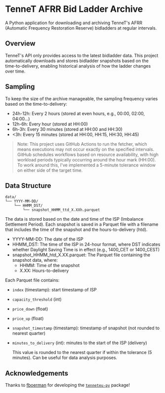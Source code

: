 # TenneT AFRR Bid Ladder Archive

A Python application for downloading and archiving TenneT's AFRR (Automatic Frequency Restoration Reserve) bidladders at regular intervals.

## Overview

TenneT's API only provides access to the latest bidladder data. This project automatically downloads and stores bidladder snapshots based on the time-to-delivery, enabling historical analysis of how the ladder changes over time.

## Sampling
To keep the size of the archive manageable, the sampling frequency varies based on the time-to-delivery:

- 24h-12h: Every 2 hours (stored at even hours, e.g., 00:00, 02:00, 04:00...)
- 12h-6h: Every hour (stored at HH:00)
- 6h-3h: Every 30 minutes (stored at HH:00 and HH:30)
- <3h: Every 15 minutes (stored at HH:00, HH:15, HH:30, HH:45)

> Note: This project uses GitHub Actions to run the fetcher, which means executions may not occur exactly on the specified intervals. GitHub schedules workflows based on resource availability, with high workload periods typically occurring around the hour mark (HH:00). To work around this, I've implemented a 5-minute tolerance window on either side of the target time.

## Data Structure
```
data/
└── YYYY-MM-DD/
    └── HHMM_DST/
        └── snapshot_HHMM_ttd_X.XXh.parquet
```

The data is stored based on the date and time of the ISP (Imbalance Settlement Period). Each snapshot is saved in a Parquet file with a filename that includes the time of the snapshot and the hours-to-delivery (htd).

- YYYY-MM-DD: The date of the ISP
- HHMM_DST: The time of the ISP in 24-hour format, where DST indicates whether Daylight Saving Time is in effect (e.g., 1400_CET or 1400_CEST)
- snapshot_HHMM_htd_X.XX.parquet: The Parquet file containing the snapshot data, where:
    - HHMM: Time of the snapshot
    - X.XX: Hours-to-delivery

Each Parquet file contains:

- `index` (timestamp): start timestamp of ISP
- `capacity_threshold` (int)
- `price_down` (float)
- `price_up` (float)
- `snapshot_timestamp` (timestamp): timestamp of snapshot (not rounded to nearest quarter)
- `minutes_to_delivery` (int): minutes to the start of the ISP (delivery)

    This value is rounded to the nearest quarter if within the tolerance (5 minutes). Can be useful for data analysis purposes.

## Acknowledgements

Thanks to [fboerman](https://github.com/fboerman) for developing the [`tenneteu-py`](https://github.com/fboerman/TenneTeu-py) package!
